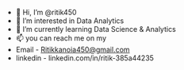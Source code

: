 - 👋 Hi, I’m @ritik450
- 👀 I’m interested in Data Analytics 
- 🌱 I’m currently learning Data Science & Analytics 
- 📫 you can reach me on my 
- Email - Ritikkanoia450@gmail.com
- linkedin - linkedin.com/in/ritik-385a44235


<!---
ritik450/ritik450 is a ✨ special ✨ repository because its `README.md` (this file) appears on your GitHub profile.
You can click the Preview link to take a look at your changes.
--->
